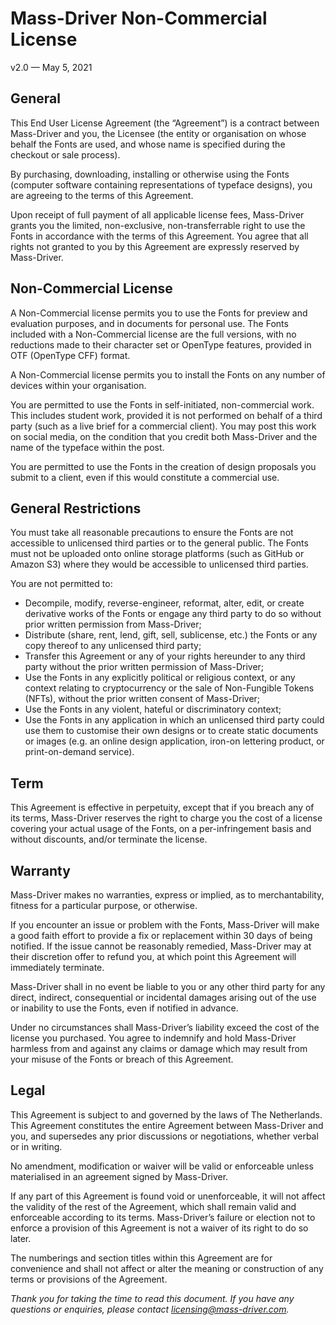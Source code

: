 Mass-Driver Non-Commercial License
==================================

v2.0 — May 5, 2021

General
-------

This End User License Agreement (the “Agreement”) is a contract between
Mass-Driver and you, the Licensee (the entity or organisation on whose
behalf the Fonts are used, and whose name is specified during the
checkout or sale process).

By purchasing, downloading, installing or otherwise using the Fonts
(computer software containing representations of typeface designs), you
are agreeing to the terms of this Agreement.

Upon receipt of full payment of all applicable license fees, Mass-Driver
grants you the limited, non-exclusive, non-transferrable right to use
the Fonts in accordance with the terms of this Agreement. You agree that
all rights not granted to you by this Agreement are expressly reserved
by Mass-Driver.

Non-Commercial License
----------------------

A Non-Commercial license permits you to use the Fonts for preview and
evaluation purposes, and in documents for personal use. The Fonts
included with a Non-Commercial license are the full versions, with no
reductions made to their character set or OpenType features, provided in
OTF (OpenType CFF) format.

A Non-Commercial license permits you to install the Fonts on any number
of devices within your organisation.

You are permitted to use the Fonts in self-initiated, non-commercial
work. This includes student work, provided it is not performed on behalf
of a third party (such as a live brief for a commercial client). You may
post this work on social media, on the condition that you credit both
Mass-Driver and the name of the typeface within the post.

You are permitted to use the Fonts in the creation of design proposals
you submit to a client, even if this would constitute a commercial use.

General Restrictions
--------------------

You must take all reasonable precautions to ensure the Fonts are not
accessible to unlicensed third parties or to the general public. The
Fonts must not be uploaded onto online storage platforms (such as GitHub
or Amazon S3) where they would be accessible to unlicensed third
parties.

You are not permitted to:

-   Decompile, modify, reverse-engineer, reformat, alter, edit, or
    create derivative works of the Fonts or engage any third party to do
    so without prior written permission from Mass-Driver;
-   Distribute (share, rent, lend, gift, sell, sublicense, etc.) the
    Fonts or any copy thereof to any unlicensed third party;
-   Transfer this Agreement or any of your rights hereunder to any third
    party without the prior written permission of Mass-Driver;
-   Use the Fonts in any explicitly political or religious context, or
    any context relating to cryptocurrency or the sale of Non-Fungible
    Tokens (NFTs), without the prior written consent of Mass-Driver;
-   Use the Fonts in any violent, hateful or discriminatory context;
-   Use the Fonts in any application in which an unlicensed third party
    could use them to customise their own designs or to create static
    documents or images (e.g. an online design application, iron-on
    lettering product, or print-on-demand service).

Term
----

This Agreement is effective in perpetuity, except that if you breach any
of its terms, Mass-Driver reserves the right to charge you the cost of a
license covering your actual usage of the Fonts, on a per-infringement
basis and without discounts, and/or terminate the license.

Warranty
--------

Mass-Driver makes no warranties, express or implied, as to
merchantability, fitness for a particular purpose, or otherwise.

If you encounter an issue or problem with the Fonts, Mass-Driver will
make a good faith effort to provide a fix or replacement within 30 days
of being notified. If the issue cannot be reasonably remedied,
Mass-Driver may at their discretion offer to refund you, at which point
this Agreement will immediately terminate.

Mass-Driver shall in no event be liable to you or any other third party
for any direct, indirect, consequential or incidental damages arising
out of the use or inability to use the Fonts, even if notified in
advance.

Under no circumstances shall Mass-Driver’s liability exceed the cost of
the license you purchased. You agree to indemnify and hold Mass-Driver
harmless from and against any claims or damage which may result from
your misuse of the Fonts or breach of this Agreement.

Legal
-----

This Agreement is subject to and governed by the laws of The
Netherlands. This Agreement constitutes the entire Agreement between
Mass-Driver and you, and supersedes any prior discussions or
negotiations, whether verbal or in writing.

No amendment, modification or waiver will be valid or enforceable unless
materialised in an agreement signed by Mass-Driver.

If any part of this Agreement is found void or unenforceable, it will
not affect the validity of the rest of the Agreement, which shall remain
valid and enforceable according to its terms. Mass-Driver’s failure or
election not to enforce a provision of this Agreement is not a waiver of
its right to do so later.

The numberings and section titles within this Agreement are for
convenience and shall not affect or alter the meaning or construction of
any terms or provisions of the Agreement.

*Thank you for taking the time to read this document. If you have any
questions or enquiries, please contact licensing@mass-driver.com.*
